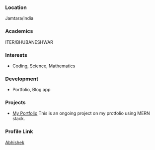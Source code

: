 ### Location

Jamtara/India

### Academics

ITER/BHUBANESHWAR

### Interests

- Coding, Science, Mathematics

### Development

- Portfolio, Blog app

### Projects

- [My Portfolio](https://github.com/aksharma27/new-portfolio-2022) This is an ongoing project on my protfolio using MERN stack.

### Profile Link

[Abhishek](https://github.com/aksharma27/new-portfolio-2022)
